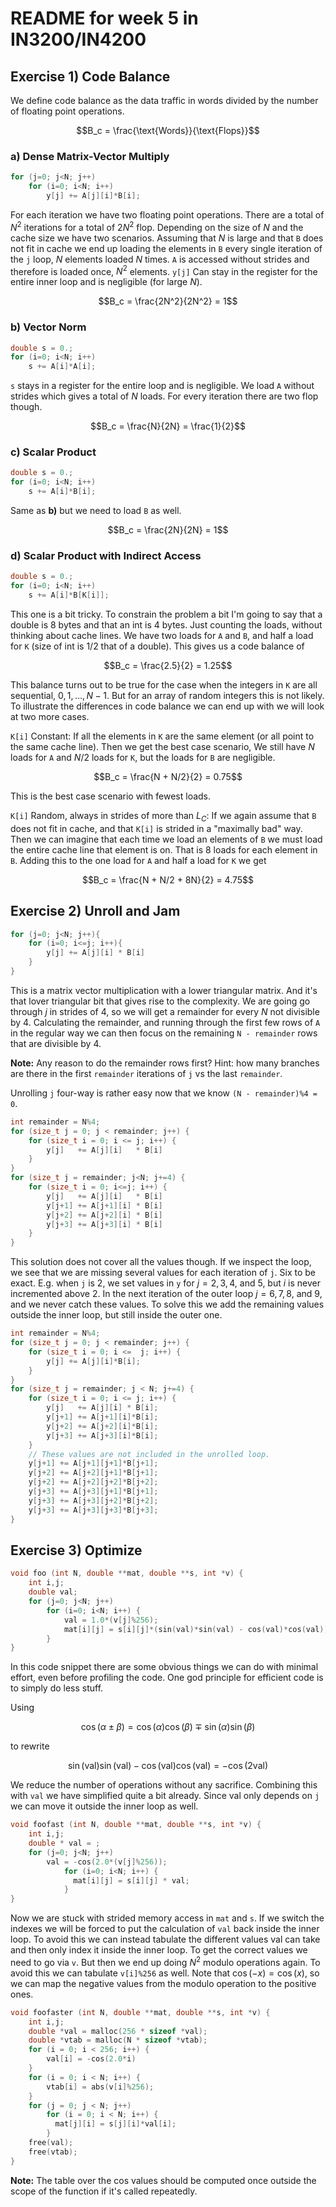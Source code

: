# README for week 5 in IN3200/IN4200

## Exercise 1) Code Balance
We define code balance as the data traffic in words divided by the number of floating point operations.

$$B_c = \frac{\text{Words}}{\text{Flops}}$$


### a) Dense Matrix-Vector Multiply
```C
for (j=0; j<N; j++)
    for (i=0; i<N; i++)
        y[j] += A[j][i]*B[i];
```
For each iteration we have two floating point operations. There are a total of $N^2$ iterations for a total of $2N^2$ flop. Depending on the size of $N$ and the cache size we have two scenarios. Assuming that $N$ is large and that `B` does not fit in cache we end up loading the elements in `B` every single iteration of the `j` loop, $N$ elements loaded $N$ times. `A` is accessed without strides and therefore is loaded once, $N^2$ elements. `y[j]` Can stay in the register for the entire inner loop and is negligible (for large $N$).

$$B_c = \frac{2N^2}{2N^2} = 1$$


### b) Vector Norm
```C
double s = 0.;
for (i=0; i<N; i++)
    s += A[i]*A[i];
```
`s` stays in a register for the entire loop and is negligible. We load `A` without strides which gives a total of $N$ loads. For every iteration there are two flop though.

$$B_c = \frac{N}{2N} = \frac{1}{2}$$


### c) Scalar Product
```C
double s = 0.;
for (i=0; i<N; i++)
    s += A[i]*B[i];
```
Same as  **b)** but we need to load `B` as well.

$$B_c = \frac{2N}{2N} = 1$$


### d) Scalar Product with Indirect Access
```C
double s = 0.;
for (i=0; i<N; i++)
    s += A[i]*B[K[i]];
```
This one is a bit tricky. To constrain the problem a bit I'm going to say that a double is 8 bytes and that an int is 4 bytes. Just counting the loads, without thinking about cache lines. We have two loads for `A` and `B`, and half a load for `K` (size of int is 1/2 that of a double). This gives us a code balance of

$$B_c = \frac{2.5}{2} = 1.25$$

This balance turns out to be true for the case when the integers in `K` are all sequential, $0, 1, \dots, N-1$. But for an array of random integers this is not likely. To illustrate the differences in code balance we can end up with we will look at two more cases.

`K[i]` Constant:
If all the elements in `K` are the same element (or all point to the same cache line). Then we get the best case scenario, We still have $N$ loads for `A` and $N/2$ loads for `K`, but the loads for `B` are negligible.

$$B_c = \frac{N + N/2}{2} = 0.75$$

This is the best case scenario with fewest loads.

`K[i]` Random, always in strides of more than $L_C$:
If we again assume that `B` does not fit in cache, and that `K[i]` is strided in a "maximally bad" way. Then we can imagine that each time we load an elements of `B` we must load the entire cache line that element is on. That is 8 loads for each element in `B`. Adding this to the one load for `A` and half a load for `K` we get

$$B_c = \frac{N + N/2 + 8N}{2} = 4.75$$


## Exercise 2) Unroll and Jam

```C
for (j=0; j<N; j++){
    for (i=0; i<=j; i++){
        y[j] += A[j][i] * B[i]
    }
}
```
This is a matrix vector multiplication with a lower triangular matrix. And it's that lover triangular bit that gives rise to the complexity. We are going go through $j$ in strides of 4, so we will get a remainder for every $N$ not divisible by 4. Calculating the remainder, and running through the first few rows of `A` in the regular way we can then focus on the remaining `N - remainder` rows that are divisible by 4.

**Note:** Any reason to do the remainder rows first? Hint: how many branches are there in the first `remainder` iterations of `j` vs the last `remainder`.

Unrolling `j` four-way is rather easy now that we know `(N - remainder)%4 = 0`.

```C
int remainder = N%4;
for (size_t j = 0; j < remainder; j++) {
    for (size_t i = 0; i <= j; i++) {
        y[j]   += A[j][i]   * B[i]
    }
}
for (size_t j = remainder; j<N; j+=4) {
    for (size_t i = 0; i<=j; i++) {
        y[j]   += A[j][i]   * B[i]
        y[j+1] += A[j+1][i] * B[i]
        y[j+2] += A[j+2][i] * B[i]
        y[j+3] += A[j+3][i] * B[i]
    }
}
```

This solution does not cover all the values though. If we inspect the loop, we see that we are missing several values for each iteration of `j`. Six to be exact. E.g. when `j` is 2, we set values in `y` for $j = 2, 3, 4,$ and $5$, but $i$ is never incremented above 2. In the next iteration of the outer loop $j = 6, 7, 8,$ and $9$, and we never catch these values. To solve this we add the remaining values outside the inner loop, but still inside the outer one.

```C
int remainder = N%4;
for (size_t j = 0; j < remainder; j++) {
    for (size_t i = 0; i <=  j; i++) {
        y[j] += A[j][i]*B[i];
    }
}
for (size_t j = remainder; j < N; j+=4) {
    for (size_t i = 0; i <= j; i++) {
        y[j]   += A[j][i] * B[i];
        y[j+1] += A[j+1][i]*B[i];
        y[j+2] += A[j+2][i]*B[i];
        y[j+3] += A[j+3][i]*B[i];
    }
    // These values are not included in the unrolled loop.
    y[j+1] += A[j+1][j+1]*B[j+1];
    y[j+2] += A[j+2][j+1]*B[j+1];
    y[j+2] += A[j+2][j+2]*B[j+2];
    y[j+3] += A[j+3][j+1]*B[j+1];
    y[j+3] += A[j+3][j+2]*B[j+2];
    y[j+3] += A[j+3][j+3]*B[j+3];
}
```


## Exercise 3) Optimize
```C
void foo (int N, double **mat, double **s, int *v) {
    int i,j;
    double val;
    for (j=0; j<N; j++)
        for (i=0; i<N; i++) {
            val = 1.0*(v[j]%256);
            mat[i][j] = s[i][j]*(sin(val)*sin(val) - cos(val)*cos(val));
        }
}
```

In this code snippet there are some obvious things we can do with minimal effort, even before profiling the code. One god principle for efficient code is to simply do less stuff.

Using

$$\cos(\alpha \pm \beta) = \cos(\alpha)\cos(\beta) \mp \sin(\alpha)\sin(\beta)$$

to rewrite

$$\sin(\text{val})\sin(\text{val}) - \cos(\text{val})\cos(\text{val}) = -\cos(2\text{val})$$

We reduce the number of operations without any sacrifice. Combining this with `val` we have simplified quite a bit already. Since val only depends on `j` we can move it outside the inner loop as well.

```C
void foofast (int N, double **mat, double **s, int *v) {
    int i,j;
    double * val = ;
    for (j=0; j<N; j++)
        val = -cos(2.0*(v[j]%256));
            for (i=0; i<N; i++) {
              mat[i][j] = s[i][j] * val;
            }
}
```

Now we are stuck with strided memory access in `mat` and `s`. If we switch the indexes we will be forced to put the calculation of `val` back inside the inner loop. To avoid this we can instead tabulate the different values val can take and then only index it inside the inner loop. To get the correct values we need to go via `v`. But then we end up doing $N^2$ modulo operations again. To avoid this we can tabulate `v[i]%256` as well. Note that $\cos(-x) = \cos(x)$, so we can map the negative values from the modulo operation to the positive ones.

```C
void foofaster (int N, double **mat, double **s, int *v) {
    int i,j;
    double *val = malloc(256 * sizeof *val);
    double *vtab = malloc(N * sizeof *vtab);
    for (i = 0; i < 256; i++) {
        val[i] = -cos(2.0*i)
    }
    for (i = 0; i < N; i++) {
        vtab[i] = abs(v[i]%256);
    }
    for (j = 0; j < N; j++)
        for (i = 0; i < N; i++) {
          mat[j][i] = s[j][i]*val[i];
        }
    free(val);
    free(vtab);
}
```
**Note:** The table over the cos values should be computed once outside the scope of the function if it's called repeatedly.
